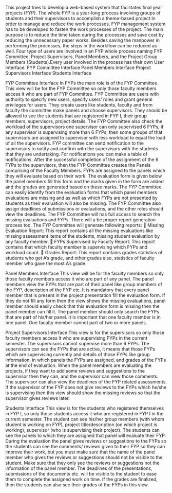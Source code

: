 This project tries to develop a web-based system that facilitates final year projects
(FYP). The whole FYP is a year-long process involving groups of students and their
supervisors to accomplish a theme-based project.In order to
manage and reduce the work processes, FYP management system has to be developed to
fasten the work processes of the project. The main purpose is to reduce the time taken during
the processes and save cost by reducing the unnecessary paper works. Besides saving the
manpower in performing the processes, the steps in the workflow can be reduced as well.
Four type of users are involved in an FYP whole process naming FYP Committee, Project Supervisors, Panel Members, and the Project
Group Members (Students).Every user involved in the process has their own User Interface.
FYP Committee Interface
Panel Members Interface
Project Supervisors Interface
Students Interface

FYP Committee Interface
In FYPs the main role is of the FYP Committee. This view will be for the FYP
Committee so only those faculty members access it who are part of FYP Committee. FYP
Committee are users with authority to specify new users, specify users’ roles and grant general
privileges for users. They create users like students, faculty and from faculty the committee
make panels and choose supervisors. They should be allowed to see the students that are
registered in FYP I, their group members, supervisors, project details. The FYP Committee
also check the workload of the supervisors one supervisor can only supervised 6 FYPs, if any
supervisor is supervising more than 6 FYPs, then some groups of that supervisors are assigned
to supervisor with less workload to equal the load of all the supervisors. FYP committee can
send notification to the supervisors to notify and confirm with the supervisors with the
students that they are undertaking. For notifications you can make a table of notifications.
After the successful completion of the assignment of the 6 FYPs to the supervisors, then the
FYP Committee creates the Panels comprising of the Faculty Members. FYPs are assigned to
the panels which they will evaluate based on their work. The evaluation form is given below
the panel members fill this form and the marks given in the form are added and the grades are
generated based on these marks. The FYP Committee can easily identify from the evaluation
forms that which panel members evaluations are missing and as well as which FYPs are not
presented by students as their evaluation will also be missing. The FYP Committee also assign
deadlines of submissions or evaluations, and the other roles should view the deadlines. The
FYP Committee will has full access to search the missing evaluations and FYPs. There will a
be proper report generation process too. The FYP Committee will generate following reports:
 Missing Evaluation Report: This report contains all the missing evaluations like
missing assessment items of the students, missing student evaluation by any faculty
member.
 FYPs Supervised by Faculty Report: This report contains that which faculty
member is supervising which FYPs and workload count.
 Grades Report: This report contains grades statistics of students who get A’s grade,
and other grades also, statistics of faculty member who gave the most A’s grade.


Panel Members Interface
This view will be for the faculty members so only those faculty members access it who are part
of any panel. The panel members view the FYPs that are part of their panel like group members
of the FYP, description of the FYP etc. It is mandatory that every panel member that is present
in the project presentation fill the evaluation form. If they do not fill any form then the view
shows the missing evaluations, panel member should easily check that this evaluation form is
missing then the panel member can fill it. The panel member should only search the FYPs that
are part of his/her panel. It is important that one faculty member is in one panel. One faculty
member cannot part of two or more panels.


Project Supervisors Interface
This view is for the supervisors so only those faculty members access it who are supervising
FYPs in the current semester. The supervisors cannot supervise more than 6 FYPs. The
supervisors can see the FYPs that are active, it means that those FYPs which are supervising
currently and details of those FYPs like group information, in which panels the FYPs are
assigned, and grades of the FYPs at the end of evaluation. When the panel members are
evaluating the projects, if they want to add some reviews and suggestions to the supervisor
then they can, and the supervisor can view those comments. The supervisor can also view the
deadlines of the FYP related assessments. If the supervisor of the FYP does not give reviews
to the FYPs which he/she is supervising then this view should show the missing reviews so
that the supervisor gives reviews later.


Students Interface
This view is for the students who registered themselves in FYP I, so only those students access
it who are registered in FYP I in the current semester. The student can see his/her group
members (with whom student is working on FYP), project title/description (on which project
is working), supervisor (who is supervising their project). The students can see the panels to
which they are assigned that panel will evaluate their FYP. During the evaluation the panel
gives reviews or suggestions to the FYPs so the students can see the comments/ reviews given
to their FYP so they can improve their work, but you must make sure that the name of the
panel member who gives the reviews or suggestions should not be visible to the student. Make
sure that they only see the reviews or suggestions not the information of the panel member.
The deadlines of the presentations, submissions of the documents etc. will be visible to the
student to ease them to complete the assigned work on time. If the grades are finalized, then
the students can also see their grades of the FYPs in this view.
